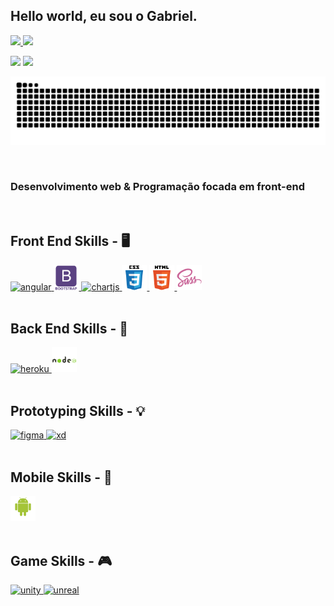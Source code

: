## Hello world, eu sou o Gabriel.
<div>
  <a href="https://github.com/GabrielLeandroSilva">
  <img height="180em" src="https://github-readme-stats.vercel.app/api?username=GabrielLeandroSilva&show_icons=true&theme=tokyonight&include_all_commits=true&count_private=true"/>
  <img height="180em" src="https://github-readme-stats.vercel.app/api/top-langs/?username=GabrielLeandroSilva&layout=compact&langs_count=7&theme=tokyonight"/>
</div>

<div> 
 
  <a href = "mailto:gleandro0795@gmail.com"><img src="https://img.shields.io/badge/-Gmail-%23333?style=for-the-badge&logo=gmail&logoColor=red" target=""></a>
  <a href="https://www.linkedin.com/in/gleandro0795/" target="_blank"><img src="https://img.shields.io/badge/-LinkedIn-%230077B5?style=for-the-badge&logo=linkedin&logoColor=white" target=""></a> 
 
  ![Snake animation](https://github.com/gabrielleandrosilva/gabrielleandrosilva/blob/output/github-contribution-grid-snake.svg)
  
</div>
 
 <br> 
<h3>Desenvolvimento web & Programação focada em front-end</h3>
<br>
 
<div>
<h2>Front End Skills - 🖥</h2>
<a href="https://angular.io" target="_blank"> <img src="https://angular.io/assets/images/logos/angular/angular.svg" alt="angular" width="40" height="40"/> </a>
<a href="https://getbootstrap.com" target="_blank"> <img src="https://raw.githubusercontent.com/devicons/devicon/master/icons/bootstrap/bootstrap-plain-wordmark.svg" alt="bootstrap" width="40" height="40"/> </a>
<a href="https://www.chartjs.org" target="_blank"> <img src="https://www.chartjs.org/media/logo-title.svg" alt="chartjs" width="40" height="40"/> </a>
<a href="https://www.w3schools.com/css/" target="_blank"> <img src="https://raw.githubusercontent.com/devicons/devicon/master/icons/css3/css3-original-wordmark.svg" alt="css3" width="40" height="40"/> </a>
<a href="https://www.w3.org/html/" target="_blank"> <img src="https://raw.githubusercontent.com/devicons/devicon/master/icons/html5/html5-original-wordmark.svg" alt="html5" width="40" height="40"/> </a>
<a href="https://sass-lang.com" target="_blank"> <img src="https://raw.githubusercontent.com/devicons/devicon/master/icons/sass/sass-original.svg" alt="sass" width="40" height="40"/> </a>
</div>
 <br> 

<div>
<h2>Back End Skills - 🔑</h2>
</div>
<a href="https://heroku.com" target="_blank"> <img src="https://www.vectorlogo.zone/logos/heroku/heroku-icon.svg" alt="heroku" width="40" height="40"/> </a>
<a href="https://nodejs.org" target="_blank"> <img src="https://raw.githubusercontent.com/devicons/devicon/master/icons/nodejs/nodejs-original-wordmark.svg" alt="nodejs" width="40" height="40"/> </a>
<div>
<br> 
  
<div>
<h2>Prototyping Skills - 💡</h2>
<a href="https://www.figma.com/" target="_blank"> <img src="https://www.vectorlogo.zone/logos/figma/figma-icon.svg" alt="figma" width="40" height="40"/> </a>
<a href="https://www.adobe.com/products/xd.html" target="_blank"> <img src="https://cdn.worldvectorlogo.com/logos/adobe-xd.svg" alt="xd" width="40" height="40"/> </a>
</div>
<br> 
 
<div>
<h2>Mobile Skills - 📱</h2>
<a href="https://developer.android.com" target="_blank"> <img src="https://raw.githubusercontent.com/devicons/devicon/master/icons/android/android-original-wordmark.svg" alt="android" width="40" height="40"/> </a>
</div>
<br> 

<div>
<h2>Game Skills - 🎮</h2>
<a href="https://unity.com/" target="_blank"> <img src="https://www.vectorlogo.zone/logos/unity3d/unity3d-icon.svg" alt="unity" width="40" height="40"/> </a> <a href="https://unrealengine.com/" target="_blank"> <img src="https://raw.githubusercontent.com/kenangundogan/fontisto/036b7eca71aab1bef8e6a0518f7329f13ed62f6b/icons/svg/brand/unreal-engine.svg" alt="unreal" width="40" height="40"/> </a>
</div>

